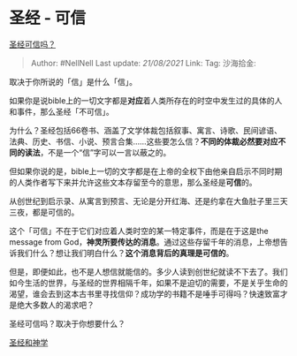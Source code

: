 # 圣经 - 可信

[圣经可信吗？](https://www.zhihu.com/question/319341406/answer/648756684)

> Author: #NellNell
> Last update: *21/08/2021*
> Link:
> Tag:
> 沙海拾金:

取决于你所说的「信」是什么「信」。

如果你是说bible上的一切文字都是**对应**着人类所存在的时空中发生过的具体的人和事件，那么圣经「不可信」。

为什么？圣经包括66卷书、涵盖了文学体裁包括叙事、寓言、诗歌、民间谚语、法典、历史、书信、小说、预言合集……这些要怎么信？**不同的体裁必然要对应不同的读法**，不是一个“信”字可以一言以蔽之的。

但如果你说的是，bible上一切的文字都是在上帝的全权下由他亲自启示不同时期的人类作者写下来并允许这些文本存留至今的意思，那么圣经是**可信**的。

从创世纪到启示录、从寓言到预言、无论是分开红海、还是约拿在大鱼肚子里三天三夜，都是可信的。

这个「可信」不在于它们对应着人类时空的某一特定事件，而是在于这是the message from God，**神灵所要传达的消息**。通过这些存留千年的消息，上帝想告诉我们什么？想让我们明白什么？**这个消息背后的真理是可信的**。

但是，即便如此，也不是人想信就能信的。多少人读到创世纪就读不下去了。我们如今生活的世界，与圣经的世界相隔千年，如果不是迫切的需要，不是关乎生命的渴望，谁会去到这本古书里寻找信仰？成功学的书籍不是唾手可得吗？快速致富才是绝大多数人的渴求吧？

圣经可信吗？取决于你想要什么？

[圣经和神学](https://www.zhihu.com/collection/313814574)
